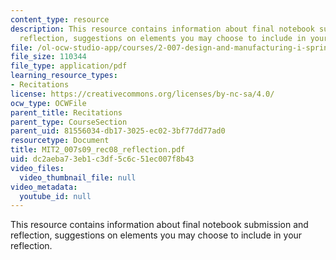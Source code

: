 ```yaml
---
content_type: resource
description: This resource contains information about final notebook submission and
  reflection, suggestions on elements you may choose to include in your reflection.
file: /ol-ocw-studio-app/courses/2-007-design-and-manufacturing-i-spring-2009/dc2aeba73eb1c3df5c6c51ec007f8b43_MIT2_007s09_rec08_reflection.pdf
file_size: 110344
file_type: application/pdf
learning_resource_types:
- Recitations
license: https://creativecommons.org/licenses/by-nc-sa/4.0/
ocw_type: OCWFile
parent_title: Recitations
parent_type: CourseSection
parent_uid: 81556034-db17-3025-ec02-3bf77dd77ad0
resourcetype: Document
title: MIT2_007s09_rec08_reflection.pdf
uid: dc2aeba7-3eb1-c3df-5c6c-51ec007f8b43
video_files:
  video_thumbnail_file: null
video_metadata:
  youtube_id: null
---
```

This resource contains information about final notebook submission and reflection, suggestions on elements you may choose to include in your reflection.